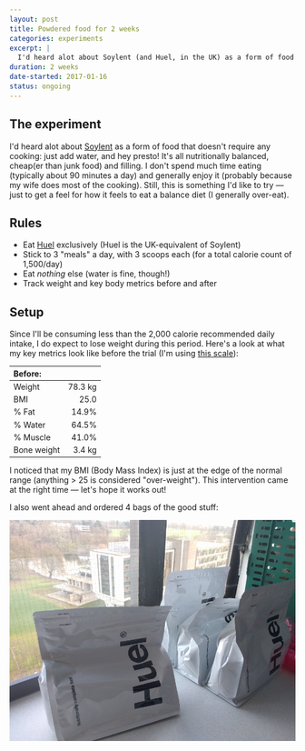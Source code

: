 ```yaml
---
layout: post
title: Powdered food for 2 weeks
categories: experiments
excerpt: |
  I'd heard alot about Soylent (and Huel, in the UK) as a form of food that covers all your nutritional needs in just one powdered drink. Easy to make, cheap and nutritional &mdash; sounds like an experiment!
duration: 2 weeks
date-started: 2017-01-16
status: ongoing
---
```


## The experiment
I'd heard alot about [Soylent](https://soylent.com) as a form of food that doesn't require any cooking: just add water, and hey presto! It's all nutritionally balanced, cheap(er than junk food) and filling. I don't spend much time eating (typically about 90 minutes a day) and generally enjoy it (probably because my wife does most of the cooking). Still, this is something I'd like to try &mdash; just to get a feel for how it feels to eat a balance diet (I generally over-eat).

## Rules

- Eat [Huel](http://huel.com) exclusively (Huel is the UK-equivalent of Soylent)
- Stick to 3 "meals" a day, with 3 scoops each (for a total calorie count of 1,500/day)
- Eat *nothing* else (water is fine, though!)
- Track weight and key body metrics before and after

## Setup
Since I'll be consuming less than the 2,000 calorie recommended daily intake, I do expect to lose weight during this period. Here's a look at what my key metrics look like before the trial (I'm using [this scale](http://amzn.eu/3IXVPSt)):

| Before:           |         |
|:------------------|--------:|
| Weight            | 78.3 kg |
| BMI               | 25.0    |
| % Fat             | 14.9%   |
| % Water           | 64.5%   |
| % Muscle          | 41.0%   |
| Bone weight       | 3.4 kg  |

I noticed that my BMI (Body Mass Index) is just at the edge of the normal range (anything > 25 is considered "over-weight"). This intervention came at the right time &mdash; let's hope it works out!

I also went ahead and ordered 4 bags of the good stuff:

![Huel in the house](/assets/experiments/huel-on-premise.png)

